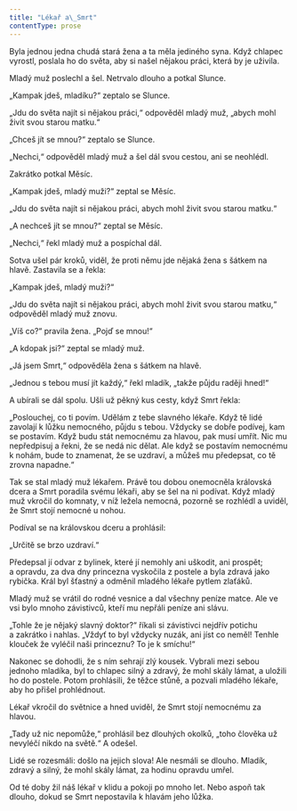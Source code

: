 ```yaml
---
title: "Lékař a\_Smrt"
contentType: prose
---
```


Byla jednou jedna chudá stará žena a ta měla jediného syna. Když chlapec vyrostl, poslala ho do světa, aby si našel nějakou práci, která by je uživila.

Mladý muž poslechl a šel. Netrvalo dlouho a potkal Slunce.

„Kampak jdeš, mladíku?“ zeptalo se Slunce.

„Jdu do světa najít si nějakou práci,“ odpověděl mladý muž, „abych mohl živit svou starou matku.“

„Chceš jít se mnou?“ zeptalo se Slunce.

„Nechci,“ odpověděl mladý muž a šel dál svou cestou, ani se ne­ohlédl.

Zakrátko potkal Měsíc.

„Kampak jdeš, mladý muži?“ zeptal se Měsíc.

„Jdu do světa najít si nějakou práci, abych mohl živit svou starou matku.“

„A nechceš jít se mnou?“ zeptal se Měsíc.

„Nechci,“ řekl mladý muž a pospíchal dál.

Sotva ušel pár kroků, viděl, že proti němu jde nějaká žena s šátkem na hlavě. Zastavila se a řekla:

„Kampak jdeš, mladý muži?“

„Jdu do světa najít si nějakou práci, abych mohl živit svou starou matku,“ odpověděl mladý muž znovu.

„Víš co?“ pravila žena. „Pojď se mnou!“

„A kdopak jsi?“ zeptal se mladý muž.

„Já jsem Smrt,“ odpověděla žena s šátkem na hlavě.

„Jednou s tebou musí jít každý,“ řekl mladík, „takže půjdu raději hned!“

A ubírali se dál spolu. Ušli už pěkný kus cesty, když Smrt řekla:

„Poslouchej, co ti povím. Udělám z tebe slavného lékaře. Když tě lidé zavolají k lůžku nemocného, půjdu s tebou. Vždycky se dobře podívej, kam se postavím. Když budu stát nemocnému za hlavou, pak musí umřít. Nic mu nepředpisuj a řekni, že se nedá nic dělat. Ale když se postavím nemocnému k nohám, bude to znamenat, že se uzdraví, a můžeš mu předepsat, co tě zrovna napadne.“

Tak se stal mladý muž lékařem. Právě tou dobou onemocněla královská dcera a Smrt poradila svému lékaři, aby se šel na ni podívat. Když mladý muž vkročil do komnaty, v níž ležela nemocná, pozorně se rozhlédl a uviděl, že Smrt stojí nemocné u nohou.

Podíval se na královskou dceru a prohlásil:

„Určitě se brzo uzdraví.“

Předepsal jí odvar z bylinek, které jí nemohly ani uškodit, ani prospět; a opravdu, za dva dny princezna vyskočila z postele a byla zdravá jako rybička. Král byl šťastný a odměnil mladého lékaře pytlem zlaťáků.

Mladý muž se vrátil do rodné vesnice a dal všechny peníze matce. Ale ve vsi bylo mnoho závistivců, kteří mu nepřáli peníze ani slávu.

„Tohle že je nějaký slavný doktor?“ říkali si závistivci nejdřív potichu a zakrátko i nahlas. „Vždyť to byl vždycky nuzák, ani jíst co neměl! Tenhle klouček že vyléčil naši princeznu? To je k smíchu!“

Nakonec se dohodli, že s ním sehrají zlý kousek. Vybrali mezi sebou jednoho mladíka, byl to chlapec silný a zdravý, že mohl skály lámat, a uložili ho do postele. Potom prohlásili, že těžce stůně, a pozvali mladého lékaře, aby ho přišel prohlédnout.

Lékař vkročil do světnice a hned uviděl, že Smrt stojí nemocnému za hlavou.

„Tady už nic nepomůže,“ prohlásil bez dlouhých okolků, „toho člověka už nevyléčí nikdo na světě.“ A odešel.

Lidé se rozesmáli: došlo na jejich slova! Ale nesmáli se dlouho. Mladík, zdravý a silný, že mohl skály lámat, za hodinu opravdu umřel.

Od té doby žil náš lékař v klidu a pokoji po mnoho let. Nebo aspoň tak dlouho, dokud se Smrt nepostavila k hlavám jeho lůžka.
